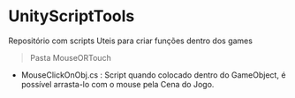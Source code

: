# UnityScriptTools
Repositório com scripts Uteis para criar funções dentro dos games

> Pasta MouseORTouch

- MouseClickOnObj.cs : Script quando colocado dentro do GameObject, é possível arrasta-lo com o mouse pela Cena do Jogo.
